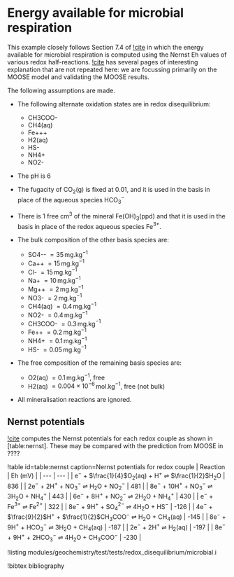 # Energy available for microbial respiration

This example closely follows Section 7.4 of [!cite](bethke_2007) in which the energy available for microbial respiration is computed using the Nernst Eh values of various redox half-reactions.  [!cite](bethke_2007) has several pages of interesting explanation that are not repeated here: we are focussing primarily on the MOOSE model and validating the MOOSE results.

The following assumptions are made.

- The following alternate oxidation states are in redox disequilibrium:

  - CH3COO-
  - CH4(aq)
  - Fe+++
  - H2(aq)
  - HS-
  - NH4+
  - NO2-
- The pH is 6
- The fugacity of CO$_{2}$(g) is fixed at 0.01, and it is used in the basis in place of the aqueous species HCO$_{3}^{-}$
- There is 1 free cm$^{3}$ of the mineral Fe(OH)$_{3}$(ppd) and that it is used in the basis in place of the redox aqueous species Fe$^{3+}$.
- The bulk composition of the other basis species are:

  - SO4-- $=35\,$mg.kg$^{-1}$
  - Ca++ $=15\,$mg.kg$^{-1}$
  - Cl- $=15\,$mg.kg$^{-1}$
  - Na+ $=10\,$mg.kg$^{-1}$
  - Mg++ $=2\,$mg.kg$^{-1}$
  - NO3- $=2\,$mg.kg$^{-1}$
  - CH4(aq) $=0.4\,$mg.kg$^{-1}$
  - NO2- $=0.4\,$mg.kg$^{-1}$
  - CH3COO- $=0.3\,$mg.kg$^{-1}$
  - Fe++ $=0.2\,$mg.kg$^{-1}$
  - NH4+ $=0.1\,$mg.kg$^{-1}$
  - HS- $=0.05\,$mg.kg$^{-1}$
- The free composition of the remaining basis species are:

  - O2(aq) $=0.1\,$mg.kg$^{-1}$, free
  - H2(aq) $=0.004\times 10^{-6}\,$mol.kg$^{-1}$, free (not bulk)
- All mineralisation reactions are ignored.
  

## Nernst potentials

[!cite](bethke_2007) computes the Nernst potentials for each redox couple as shown in [table:nernst].  These may be compared with the prediction from MOOSE in ????

!table id=table:nernst caption=Nernst potentials for redox couple
| Reaction | Eh (mV) |
| --- | --- |
| e$^{-}$ + $\frac{1}{4}$O$_{2}$(aq) + H$^{+}$ $\rightleftharpoons$ $\frac{1}{2}$H$_{2}$O | 836 |
| 2e$^{-}$ + 2H$^{+}$ + NO$_{3}^{-}$ $\rightleftharpoons$ H$_{2}$O + NO$_{2}^{-}$ | 481 |
| 8e$^{-}$ + 10H$^{+}$ + NO$_{3}^{-}$ $\rightleftharpoons$ 3H$_{2}$O + NH$_{4}^{+}$ | 443 |
| 6e$^{-}$ + 8H$^{+}$ + NO$_{2}^{-}$ $\rightleftharpoons$ 2H$_{2}$O + NH$_{4}^{+}$ | 430 |
| e$^{-}$ + Fe$^{3+}$ $\rightleftharpoons$ Fe$^{2+}$ | 322 |
| 8e$^{-}$ + 9H$^{+}$ + SO$_{4}^{2-}$ $\rightleftharpoons$ 4H$_{2}$O + HS$^{-}$ | -126 |
| 4e$^{-}$ + $\frac{9}{2}$H$^{+}$ + $\frac{1}{2}$CH$_{3}$COO$^{-}$ $\rightleftharpoons$ H$_{2}$O + CH$_{4}$(aq) | -145 |
| 8e$^{-}$ + 9H$^{+}$ + HCO$_{3}^{-}$ $\rightleftharpoons$ 3H$_{2}$O + CH$_{4}$(aq) | -187 |
| 2e$^{-}$ + 2H$^{+}$ $\rightleftharpoons$ H$_{2}$(aq) | -197 |
| 8e$^{-}$ + 9H$^{+}$ + 2HCO$_{3}^{-}$ $\rightleftharpoons$ 4H$_{2}$O + CH$_{3}$COO$^{-}$ | -230 |

!listing modules/geochemistry/test/tests/redox_disequilibrium/microbial.i

!bibtex bibliography